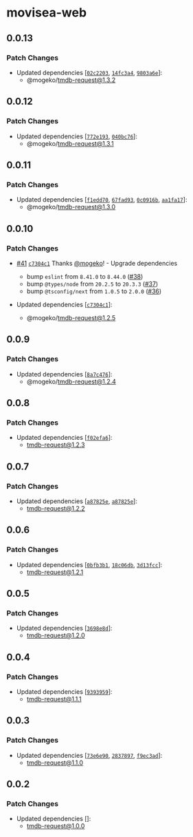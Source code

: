 # movisea-web

## 0.0.13

### Patch Changes

- Updated dependencies [[`02c2203`](https://github.com/mogeko/movisea/commit/02c22031e9f0fd9d286abfc51c6f125eb6914090), [`14fc3a4`](https://github.com/mogeko/movisea/commit/14fc3a4829d4602b5935ced24ea13c3e451f4c04), [`9803a6e`](https://github.com/mogeko/movisea/commit/9803a6e53cc802d2bb0ca43ffd3ec657eabeca8d)]:
  - @mogeko/tmdb-request@1.3.2

## 0.0.12

### Patch Changes

- Updated dependencies [[`772e193`](https://github.com/mogeko/movisea/commit/772e193647ab4f1aeb405e6be250de1b197914cf), [`040bc76`](https://github.com/mogeko/movisea/commit/040bc768e8934c4e0bbb955c3e12340b2da41784)]:
  - @mogeko/tmdb-request@1.3.1

## 0.0.11

### Patch Changes

- Updated dependencies [[`f1edd70`](https://github.com/mogeko/movisea/commit/f1edd705fa368d3d5dbc5f4cfbbff93c4c972abd), [`67fad93`](https://github.com/mogeko/movisea/commit/67fad93720aa6d4716eaa5a312c11823152dec78), [`0c0916b`](https://github.com/mogeko/movisea/commit/0c0916bce1db46eee04f0dc5802fcb280294beb5), [`aa1fa17`](https://github.com/mogeko/movisea/commit/aa1fa176ffb4a14513b9b6dd1809e89f0b4d81b6)]:
  - @mogeko/tmdb-request@1.3.0

## 0.0.10

### Patch Changes

- [#41](https://github.com/mogeko/movisea/pull/41) [`c7304c1`](https://github.com/mogeko/movisea/commit/c7304c10629a443c00465c41e1d32ca1c4de9774) Thanks [@mogeko](https://github.com/mogeko)! - Upgrade dependencies

  - bump `eslint` from `8.41.0` to `8.44.0` ([#38](https://github.com/mogeko/movisea/pull/38))
  - bump `@types/node` from `20.2.5` to `20.3.3` ([#37](https://github.com/mogeko/movisea/pull/37))
  - bump `@tsconfig/next` from `1.0.5` to `2.0.0` ([#36](https://github.com/mogeko/movisea/pull/36))

- Updated dependencies [[`c7304c1`](https://github.com/mogeko/movisea/commit/c7304c10629a443c00465c41e1d32ca1c4de9774)]:
  - @mogeko/tmdb-request@1.2.5

## 0.0.9

### Patch Changes

- Updated dependencies [[`8a7c476`](https://github.com/mogeko/movisea/commit/8a7c4767fc817e495792e1ce99fbc12e6f4722b5)]:
  - @mogeko/tmdb-request@1.2.4

## 0.0.8

### Patch Changes

- Updated dependencies [[`f02efa6`](https://github.com/mogeko/movisea/commit/f02efa69403ef02284b49ff0e0e7b050a9b4c99c)]:
  - tmdb-request@1.2.3

## 0.0.7

### Patch Changes

- Updated dependencies [[`a87825e`](https://github.com/mogeko/movisea/commit/a87825e9ee8de8e817d21ac09c6b23612c07c48c), [`a87825e`](https://github.com/mogeko/movisea/commit/a87825e9ee8de8e817d21ac09c6b23612c07c48c)]:
  - tmdb-request@1.2.2

## 0.0.6

### Patch Changes

- Updated dependencies [[`0bfb3b1`](https://github.com/mogeko/movisea/commit/0bfb3b19ee76fcc89d33d9e200be815e50f60848), [`18c06db`](https://github.com/mogeko/movisea/commit/18c06db12b40056c4f287046e89a2117b704f6e8), [`3d13fcc`](https://github.com/mogeko/movisea/commit/3d13fcc1b9456b45aba9026fc7621caae711182d)]:
  - tmdb-request@1.2.1

## 0.0.5

### Patch Changes

- Updated dependencies [[`3698e8d`](https://github.com/mogeko/movisea/commit/3698e8dfcb77f465519b84287ca95c464106d048)]:
  - tmdb-request@1.2.0

## 0.0.4

### Patch Changes

- Updated dependencies [[`9393959`](https://github.com/mogeko/movisea/commit/9393959f8e7fcba6fc3c9d5d23713655863d9bbd)]:
  - tmdb-request@1.1.1

## 0.0.3

### Patch Changes

- Updated dependencies [[`73e6e90`](https://github.com/mogeko/movisea/commit/73e6e9075ee8bd28bf10bfbd255cf7d43c56e0ca), [`2837897`](https://github.com/mogeko/movisea/commit/2837897af7d5c3b3396601ec1534f7ee86333215), [`f9ec3ad`](https://github.com/mogeko/movisea/commit/f9ec3adb187a7642a85db9a28c4ffe0284bbd7d6)]:
  - tmdb-request@1.1.0

## 0.0.2

### Patch Changes

- Updated dependencies []:
  - tmdb-request@1.0.0
